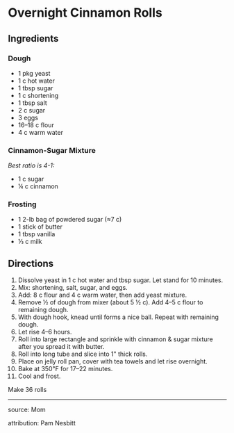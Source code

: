# Overnight Cinnamon Rolls

## Ingredients

### Dough

- 1 pkg yeast
- 1 c hot water
- 1 tbsp sugar
- 1 c shortening
- 1 tbsp salt
- 2 c sugar
- 3 eggs
- 16–18 c flour
- 4 c warm water

### Cinnamon-Sugar Mixture

_Best ratio is 4-1:_

- 1 c sugar
- ¼ c cinnamon

### Frosting

- 1 2-lb bag of powdered sugar (≈7 c)
- 1 stick of butter
- 1 tbsp vanilla
- ⅓ c milk

## Directions

1. Dissolve yeast in 1 c hot water and tbsp sugar. Let stand for 10 minutes.
2. Mix: shortening, salt, sugar, and eggs.
3. Add: 8 c flour and 4 c warm water, then add yeast mixture.
4. Remove ½ of dough from mixer (about 5 ½ c). Add 4–5 c flour to remaining dough.
5. With dough hook, knead until forms a nice ball. Repeat with remaining dough.
6. Let rise 4–6 hours.
7. Roll into large rectangle and sprinkle with cinnamon & sugar mixture after you spread it with butter.
8. Roll into long tube and slice into 1" thick rolls.
9. Place on jelly roll pan, cover with tea towels and let rise overnight.
10. Bake at 350℉ for 17–22 minutes.
11. Cool and frost. 

Make 36 rolls

---

source: Mom

attribution: Pam Nesbitt
